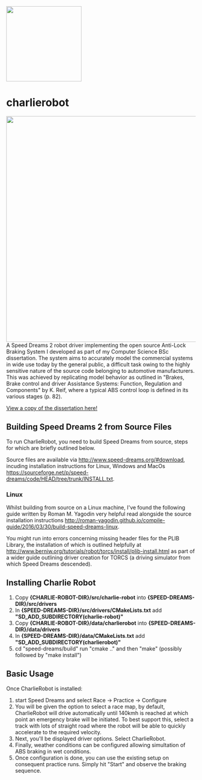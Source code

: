 <image src="./charlierobot.png" width="200px">

# charlierobot

<image style="float: right" src="./speeddreams.png" width="600px">

A Speed Dreams 2 robot driver implementing the open source Anti-Lock Braking System I developed as part of my Computer Science BSc dissertation. The system aims to accurately model the commercial systems in wide use today by the general public, a difficult task owing to the highly sensitive nature of the source code belonging to automotive manufacturers. This was achieved by replicating model behavior as outlined in "Brakes, Brake control and driver Assistance Systems: Function, Regulation and Components" by K. Reif, where a typical ABS control loop is defined in its various stages (p. 82).

[View a copy of the dissertation here!](https://charliehowlett.com/ABSConstruction.pdf)

## Building Speed Dreams 2 from Source Files
To run CharlieRobot, you need to build Speed Dreams from source, steps for which are briefly outlined below.

Source files are available via http://www.speed-dreams.org/#download, incuding installation instructions for Linux, Windows and MacOs https://sourceforge.net/p/speed-dreams/code/HEAD/tree/trunk/INSTALL.txt.

### Linux 
Whilst building from source on a Linux machine, I've found the following guide written by Roman M. Yagodin very helpful read alongside the source installation instructions http://roman-yagodin.github.io/compile-guide/2016/03/30/build-speed-dreams-linux.

You might run into errors concerning missing header files for the PLIB Library, the installation of which is outlined helpfully at http://www.berniw.org/tutorials/robot/torcs/install/plib-install.html as part of a wider guide outlining driver creation for TORCS (a driving simulator from which Speed Dreams descended).

## Installing Charlie Robot
1. Copy <strong>{CHARLIE-ROBOT-DIR}/src/charlie-robot</strong> into <strong>{SPEED-DREAMS-DIR}/src/drivers</strong>
2. In <strong>{SPEED-DREAMS-DIR}/src/drivers/CMakeLists.txt</strong> add <strong>"SD_ADD_SUBDIRECTORY(charlie-robot)"</strong>
3. Copy <strong>{CHARLIE-ROBOT-DIR}/data/charlierobot</strong> into <strong>{SPEED-DREAMS-DIR}/data/drivers</strong>
4. In <strong>{SPEED-DREAMS-DIR}/data/CMakeLists.txt</strong> add <strong>"SD_ADD_SUBDIRECTORY(charlierobot)"</strong>
3. cd "speed-dreams/build" run "cmake .." and then "make" (possibly followed by "make install")

## Basic Usage
Once CharlieRobot is installed: 
1. start Speed Dreams and select Race -> Practice -> Configure
2. You will be given the option to select a race map, by default, CharlieRobot will drive automatically until 140kmh is reached at which point an emergency brake will be initiated. To best support this, select a track with lots of straight road where the robot will be able to quickly accelerate to the required velocity.
3. Next, you'll be displayed driver options. Select CharlieRobot.
4. Finally, weather conditions can be configured allowing simultation of ABS braking in wet conditions.
5. Once configuration is done, you can use the existing setup on consequent practice runs. Simply hit "Start" and observe the braking sequence.